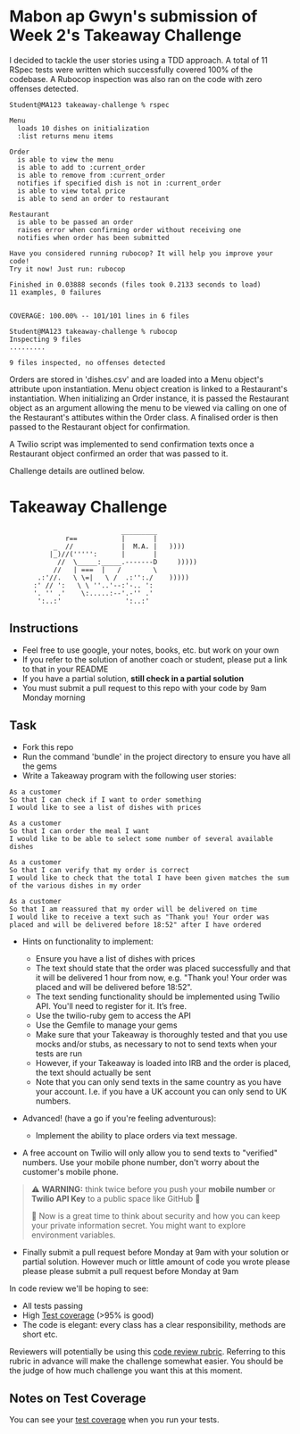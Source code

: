 # Mabon ap Gwyn's submission of Week 2's Takeaway Challenge

I decided to tackle the user stories using a TDD approach. A total of 11 RSpec tests were written which successfully covered 100% of the codebase. A Rubocop inspection was also ran on the code with zero offenses detected.

```
Student@MA123 takeaway-challenge % rspec

Menu
  loads 10 dishes on initialization
  :list returns menu items

Order
  is able to view the menu
  is able to add to :current_order
  is able to remove from :current_order
  notifies if specified dish is not in :current_order
  is able to view total price
  is able to send an order to restaurant

Restaurant
  is able to be passed an order
  raises error when confirming order without receiving one
  notifies when order has been submitted

Have you considered running rubocop? It will help you improve your code!
Try it now! Just run: rubocop

Finished in 0.03888 seconds (files took 0.2133 seconds to load)
11 examples, 0 failures


COVERAGE: 100.00% -- 101/101 lines in 6 files

Student@MA123 takeaway-challenge % rubocop
Inspecting 9 files
.........

9 files inspected, no offenses detected
```

Orders are stored in 'dishes.csv' and are loaded into a Menu object's attribute upon instantiation. Menu object creation is linked to a Restaurant's instantiation. When initializing an Order instance, it is passed the Restaurant object as an argument allowing the menu to be viewed via calling on one of the Restaurant's attibutes within the Order class. A finalised order is then passed to the Restaurant object for confirmation.

A Twilio script was implemented to send confirmation texts once a Restaurant object confirmed an order that was passed to it. 

Challenge details are outlined below.


Takeaway Challenge
==================
```
                            _________
              r==           |       |
           _  //            |  M.A. |   ))))
          |_)//(''''':      |       |
            //  \_____:_____.-------D     )))))
           //   | ===  |   /        \
       .:'//.   \ \=|   \ /  .:'':./    )))))
      :' // ':   \ \ ''..'--:'-.. ':
      '. '' .'    \:.....:--'.-'' .'
       ':..:'                ':..:'

 ```

Instructions
-------

* Feel free to use google, your notes, books, etc. but work on your own
* If you refer to the solution of another coach or student, please put a link to that in your README
* If you have a partial solution, **still check in a partial solution**
* You must submit a pull request to this repo with your code by 9am Monday morning

Task
-----

* Fork this repo
* Run the command 'bundle' in the project directory to ensure you have all the gems
* Write a Takeaway program with the following user stories:

```
As a customer
So that I can check if I want to order something
I would like to see a list of dishes with prices

As a customer
So that I can order the meal I want
I would like to be able to select some number of several available dishes

As a customer
So that I can verify that my order is correct
I would like to check that the total I have been given matches the sum of the various dishes in my order

As a customer
So that I am reassured that my order will be delivered on time
I would like to receive a text such as "Thank you! Your order was placed and will be delivered before 18:52" after I have ordered
```

* Hints on functionality to implement:
  * Ensure you have a list of dishes with prices
  * The text should state that the order was placed successfully and that it will be delivered 1 hour from now, e.g. "Thank you! Your order was placed and will be delivered before 18:52".
  * The text sending functionality should be implemented using Twilio API. You'll need to register for it. It’s free.
  * Use the twilio-ruby gem to access the API
  * Use the Gemfile to manage your gems
  * Make sure that your Takeaway is thoroughly tested and that you use mocks and/or stubs, as necessary to not to send texts when your tests are run
  * However, if your Takeaway is loaded into IRB and the order is placed, the text should actually be sent
  * Note that you can only send texts in the same country as you have your account. I.e. if you have a UK account you can only send to UK numbers.

* Advanced! (have a go if you're feeling adventurous):
  * Implement the ability to place orders via text message.

* A free account on Twilio will only allow you to send texts to "verified" numbers. Use your mobile phone number, don't worry about the customer's mobile phone.

> :warning: **WARNING:** think twice before you push your **mobile number** or **Twilio API Key** to a public space like GitHub :eyes:
>
> :key: Now is a great time to think about security and how you can keep your private information secret. You might want to explore environment variables.

* Finally submit a pull request before Monday at 9am with your solution or partial solution.  However much or little amount of code you wrote please please please submit a pull request before Monday at 9am


In code review we'll be hoping to see:

* All tests passing
* High [Test coverage](https://github.com/makersacademy/course/blob/main/pills/test_coverage.md) (>95% is good)
* The code is elegant: every class has a clear responsibility, methods are short etc.

Reviewers will potentially be using this [code review rubric](docs/review.md).  Referring to this rubric in advance will make the challenge somewhat easier.  You should be the judge of how much challenge you want this at this moment.

Notes on Test Coverage
------------------

You can see your [test coverage](https://github.com/makersacademy/course/blob/main/pills/test_coverage.md) when you run your tests.
